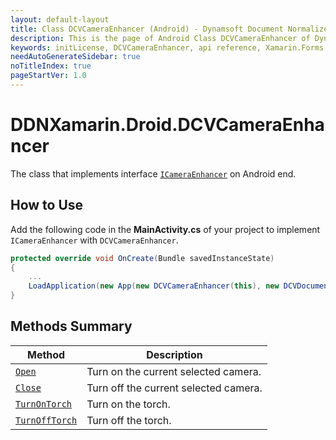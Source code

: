 ```yaml
---
layout: default-layout
title: Class DCVCameraEnhancer (Android) - Dynamsoft Document Normalizer Xamarin.Forms API Reference
description: This is the page of Android Class DCVCameraEnhancer of Dynamsoft Document Normalizer Xamarin.Forms SDK.
keywords: initLicense, DCVCameraEnhancer, api reference, Xamarin.Forms
needAutoGenerateSidebar: true
noTitleIndex: true
pageStartVer: 1.0
---
```


# DDNXamarin.Droid.DCVCameraEnhancer

The class that implements interface [`ICameraEnhancer`](camera-enhancer.md) on Android end.

## How to Use

Add the following code in the **MainActivity.cs** of your project to implement `ICameraEnhancer` with `DCVCameraEnhancer`.

```csharp
protected override void OnCreate(Bundle savedInstanceState)
{
    ...
    LoadApplication(new App(new DCVCameraEnhancer(this), new DCVDocumentNormalizer(), new DCVLicenseManager(this)));
}
```

## Methods Summary

| Method | Description |
|--------|-------------|
| [`Open`](camera-enhancer.md#open) | Turn on the current selected camera. |
| [`Close`](camera-enhancer.md#close) | Turn off the current selected camera. |
| [`TurnOnTorch`](camera-enhancer.md#turnontorch) | Turn on the torch. |
| [`TurnOffTorch`](camera-enhancer.md#turnofftorch) | Turn off the torch. |
